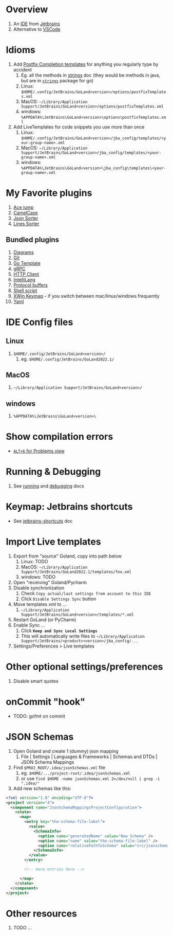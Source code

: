 # Overview
1. An [IDE](https://en.wikipedia.org/wiki/Integrated_development_environment) from [Jetbrains](https://www.jetbrains.com/)
1. Alternative to [VSCode](https://code.visualstudio.com/)


# Idioms
1. Add [Postfix Completion templates](https://www.jetbrains.com/help/go/settings-postfix-completion.html) for anything you regularly type by accident
    1. Eg. all the methods in [strings](./strings.md) doc (they would be methods in java, but are in [`strings`](https://pkg.go.dev/strings) package for go)
    1. Linux: `$HOME/.config/JetBrains/GoLand<version>/options/postfixTemplates.xml`
    1. MacOS: `~/Library/Application Support/JetBrains/GoLand<version>/options/postfixTemplates.xml`
    1. windows: `%APPDATA%\JetBrains\GoLand<version>\options\postfixTemplates.xml`
1. Add LiveTemplates for code snippets you use more than once
    1. Linux: `$HOME/.config/JetBrains/GoLand<version>/jba_config/templates/<your-group-name>.xml`
    1. MacOS: `~/Library/Application Support/JetBrains/GoLand<version>/jba_config/templates/<your-group-name>.xml`
    1. windows: `%APPDATA%\JetBrains\GoLand<version>\jba_config\templates\<your-group-name>.xml`


# My Favorite plugins
1. [Ace jump](https://plugins.jetbrains.com/plugin/7086-acejump)
1. [CamelCase](https://plugins.jetbrains.com/plugin/7160-camelcase)
1. [Json Sorter](https://plugins.jetbrains.com/plugin/11104-json-sorter)
1. [Lines Sorter](https://plugins.jetbrains.com/plugin/5919-lines-sorter)


## Bundled plugins
1. [Diagrams](https://www.jetbrains.com/help/go/diagrams.html)
1. [Git](https://plugins.jetbrains.com/plugin/13173-git)
1. [Go Template](https://www.jetbrains.com/help/go/integration-with-go-templates.html)
1. [gRPC](https://plugins.jetbrains.com/plugin/16889-grpc)
1. [HTTP Client](https://www.jetbrains.com/help/go/http-client-in-product-code-editor.html)
1. [IntelliLang](https://plugins.jetbrains.com/plugin/13374-intellilang)
1. [Protocol buffers](https://plugins.jetbrains.com/plugin/8277-protobuf-support)
1. [Shell script](https://plugins.jetbrains.com/plugin/13122-shell-script)
1. [XWin Keymap](https://plugins.jetbrains.com/plugin/13094-xwin-keymap) - if you switch between mac/linux/windows frequently
1. [Yaml](https://plugins.jetbrains.com/plugin/13126-yaml)


# IDE Config files
## Linux
1. `$HOME/.config/JetBrains/GoLand<version>/`
    1. eg. `$HOME/.config/JetBrains/GoLand2022.1/`

## MacOS
1. `~/Library/Application Support/JetBrains/GoLand<version>/`

## windows
1. `%APPDATA%\JetBrains\GoLand<version>\`


# Show compilation errors
- [`ALT+6` for Problems view](https://www.jetbrains.com/help/go/problems-tool-window.html)


# Running & Debugging
1. See [running](./running.md) and [debugging](./debugging.md) docs


# Keymap: Jetbrains shortcuts
- See [jetbrains-shortcuts](../macos/jetbrains-shortcuts.md) doc

# Import Live templates
1. Export from "source" Goland, copy into path below
    1. Linux: TODO
    1. MacOS: `~/Library/Application Support/JetBrains/GoLand2022.1/templates/foo.xml`
    1. windows: TODO
1. Open "receiving" Goland/Pycharm
1. Disable synchronization
    1. Check `Copy actual/last settings from account to this IDE`
    1. Click `Disable Settings Sync` button
1. Move templates xml to ...
    1. `~/Library/Application Support/JetBrains/GoLand<version>/templates/*.xml`
1. Restart GoLand (or PyCharm)
1. Enable Sync ...
    1. Click **`Keep and Sync Local Settings`**
    1. This will automatically write files to `~/Library/Application Support/JetBrains/<product><version>/jba_config/...`
1. Settings/Preferences > Live templates


# Other optional settings/preferences
1. Disable smart quotes


# onCommit "hook"
- TODO: gofmt on commit


# JSON Schemas
1. Open Goland and create 1 (dummy) json mapping
    1. File | Settings | Languages & Frameworks | Schemas and DTDs | JSON Schema Mappings
1. Find `$PROJ_ROOT/.idea/jsonSchemas.xml` file
    1. eg. `$HOME/.../project-root/.idea/jsonSchemas.xml`
    1. or use `find $HOME -name jsonSchemas.xml 2>/dev/null | grep -i ".idea/"`
1. Add new schemas like this:
```xml
<?xml version="1.0" encoding="UTF-8"?>
<project version="4">
  <component name="JsonSchemaMappingsProjectConfiguration">
    <state>
      <map>
        <entry key="the-schema-file-label">
          <value>
            <SchemaInfo>
              <option name="generatedName" value="New Schema" />
              <option name="name" value="the-schema-file-label" />
              <option name="relativePathToSchema" value="src/jsonschema/request.schema.json" />
            </SchemaInfo>
          </value>
        </entry>

        <!-- more entries here -->

      </map>
    </state>
  </component>
</project>
```


# Other resources
1. TODO ...
